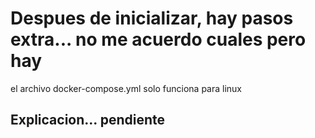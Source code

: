 # Despues de inicializar, hay pasos extra... no me acuerdo cuales pero hay
el archivo docker-compose.yml solo funciona para linux

## Explicacion... pendiente
